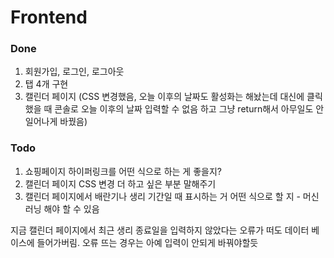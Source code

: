 # Frontend
### Done
1. 회원가입, 로그인, 로그아웃
2. 탭 4개 구현
3. 캘린더 페이지 (CSS 변경했음, 오늘 이후의 날짜도 활성화는 해놨는데 대신에 클릭했을 때 콘솔로 오늘 이후의 날짜 입력할 수 없음 하고 그냥 return해서 아무일도 안일어나게 바꿨음)

### Todo
1. 쇼핑페이지 하이퍼링크를 어떤 식으로 하는 게 좋을지?
2. 캘린더 페이지 CSS 변경 더 하고 싶은 부분 말해주기
3. 캘린더 페이지에서 배란기나 생리 기간일 때 표시하는 거 어떤 식으로 할 지 - 머신러닝 해야 할 수 있음

지금 캘린더 페이지에서 최근 생리 종료일을 입력하지 않았다는 오류가 떠도 데이터 베이스에 들어가버림.
오류 뜨는 경우는 아예 입력이 안되게 바꿔야할듯
